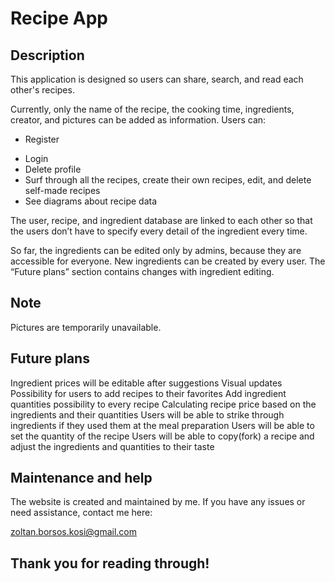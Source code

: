 # Recipe App

## Description
This application is designed so users can share, search, and read each other's recipes.

Currently, only the name of the recipe, the cooking time, ingredients, creator, and pictures can be added as information.
Users can:
- Register
+ Login
+ Delete profile
+ Surf through all the recipes, create their own recipes, edit, and delete self-made recipes
+ See diagrams about recipe data

The user, recipe, and ingredient database are linked to each other so that the users don’t have to specify every detail of the ingredient every time.

So far, the ingredients can be edited only by admins, because they are accessible for everyone. New ingredients can be created by every user. The “Future plans” section contains changes with ingredient editing.

## Note

Pictures are temporarily unavailable.

## Future plans
Ingredient prices will be editable after suggestions
Visual updates
Possibility for users to add recipes to their favorites
Add ingredient quantities possibility to every recipe
Calculating recipe price based on the ingredients and their quantities
Users will be able to strike through ingredients if they used them at the meal preparation
Users will be able to set the quantity of the recipe
Users will be able to copy(fork) a recipe and adjust the ingredients and quantities to their taste
## Maintenance and help

The website is created and maintained by me. If you have any issues or need assistance, contact me here:

zoltan.borsos.kosi@gmail.com

## Thank you for reading through!
